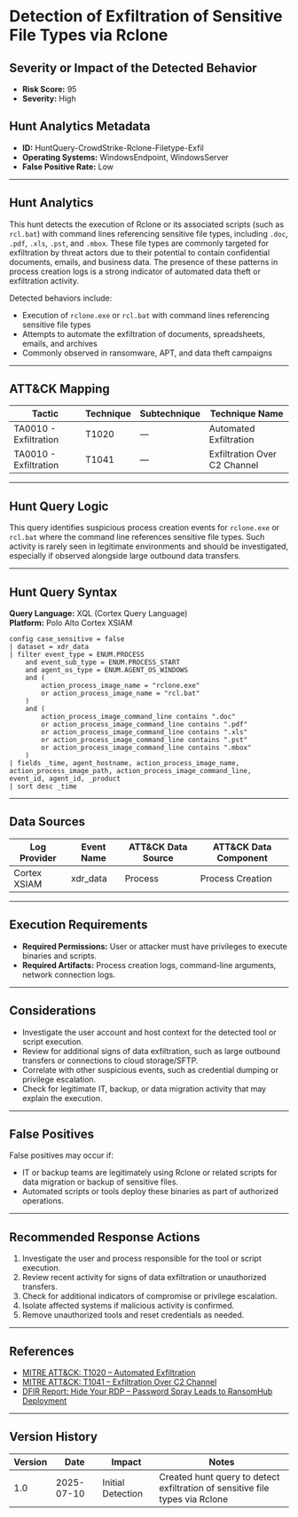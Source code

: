 # Detection of Exfiltration of Sensitive File Types via Rclone

## Severity or Impact of the Detected Behavior

- **Risk Score:** 95  
- **Severity:** High

## Hunt Analytics Metadata

- **ID:** HuntQuery-CrowdStrike-Rclone-Filetype-Exfil
- **Operating Systems:** WindowsEndpoint, WindowsServer
- **False Positive Rate:** Low

---

## Hunt Analytics

This hunt detects the execution of Rclone or its associated scripts (such as `rcl.bat`) with command lines referencing sensitive file types, including `.doc`, `.pdf`, `.xls`, `.pst`, and `.mbox`. These file types are commonly targeted for exfiltration by threat actors due to their potential to contain confidential documents, emails, and business data. The presence of these patterns in process creation logs is a strong indicator of automated data theft or exfiltration activity.

Detected behaviors include:

- Execution of `rclone.exe` or `rcl.bat` with command lines referencing sensitive file types
- Attempts to automate the exfiltration of documents, spreadsheets, emails, and archives
- Commonly observed in ransomware, APT, and data theft campaigns

---

## ATT&CK Mapping

| Tactic                        | Technique   | Subtechnique | Technique Name                                 |
|-------------------------------|-------------|--------------|-----------------------------------------------|
| TA0010 - Exfiltration         | T1020       | —            | Automated Exfiltration                        |
| TA0010 - Exfiltration         | T1041       | —            | Exfiltration Over C2 Channel                  |

---

## Hunt Query Logic

This query identifies suspicious process creation events for `rclone.exe` or `rcl.bat` where the command line references sensitive file types. Such activity is rarely seen in legitimate environments and should be investigated, especially if observed alongside large outbound data transfers.

---

## Hunt Query Syntax

**Query Language:** XQL (Cortex Query Language)  
**Platform:** Polo Alto Cortex XSIAM

```xql
config case_sensitive = false
| dataset = xdr_data
| filter event_type = ENUM.PROCESS
    and event_sub_type = ENUM.PROCESS_START
    and agent_os_type = ENUM.AGENT_OS_WINDOWS
    and (
        action_process_image_name = "rclone.exe"
        or action_process_image_name = "rcl.bat"
    )
    and (
        action_process_image_command_line contains ".doc"
        or action_process_image_command_line contains ".pdf"
        or action_process_image_command_line contains ".xls"
        or action_process_image_command_line contains ".pst"
        or action_process_image_command_line contains ".mbox"
    )
| fields _time, agent_hostname, action_process_image_name, action_process_image_path, action_process_image_command_line, event_id, agent_id, _product
| sort desc _time
```

---

## Data Sources

| Log Provider | Event Name       | ATT&CK Data Source  | ATT&CK Data Component  |
|--------------|------------------|---------------------|------------------------|
| Cortex XSIAM|    xdr_data       | Process             | Process Creation       |

---

## Execution Requirements

- **Required Permissions:** User or attacker must have privileges to execute binaries and scripts.
- **Required Artifacts:** Process creation logs, command-line arguments, network connection logs.

---

## Considerations

- Investigate the user account and host context for the detected tool or script execution.
- Review for additional signs of data exfiltration, such as large outbound transfers or connections to cloud storage/SFTP.
- Correlate with other suspicious events, such as credential dumping or privilege escalation.
- Check for legitimate IT, backup, or data migration activity that may explain the execution.

---

## False Positives

False positives may occur if:

- IT or backup teams are legitimately using Rclone or related scripts for data migration or backup of sensitive files.
- Automated scripts or tools deploy these binaries as part of authorized operations.

---

## Recommended Response Actions

1. Investigate the user and process responsible for the tool or script execution.
2. Review recent activity for signs of data exfiltration or unauthorized transfers.
3. Check for additional indicators of compromise or privilege escalation.
4. Isolate affected systems if malicious activity is confirmed.
5. Remove unauthorized tools and reset credentials as needed.

---

## References

- [MITRE ATT&CK: T1020 – Automated Exfiltration](https://attack.mitre.org/techniques/T1020/)
- [MITRE ATT&CK: T1041 – Exfiltration Over C2 Channel](https://attack.mitre.org/techniques/T1041/)
- [DFIR Report: Hide Your RDP – Password Spray Leads to RansomHub Deployment](https://thedfirreport.com/2025/06/30/hide-your-rdp-password-spray-leads-to-ransomhub-deployment/)

---

## Version History

| Version | Date       | Impact            | Notes                                                                                      |
|---------|------------|-------------------|--------------------------------------------------------------------------------------------|
| 1.0     | 2025-07-10 | Initial Detection | Created hunt query to detect exfiltration of sensitive file types via Rclone               |
